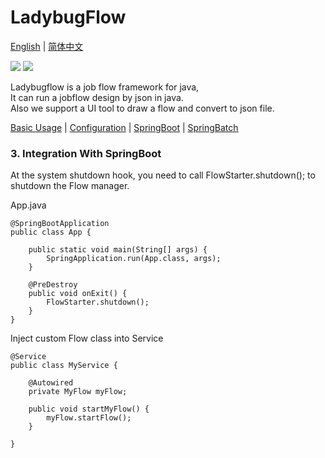 # LadybugFlow

[English](README.md) | [简体中文](README_CN.md)

![](https://img.shields.io/badge/license-Apache2.0-yellow)
![](https://img.shields.io/badge/Java-1.8-orange)

Ladybugflow is a job flow framework for java, <br />
It can run a jobflow design by json in java.<br />
Also we support a UI tool to draw a flow and convert to json file.

[Basic Usage](README.md) | [Configuration](README_PROPERTIES.md) | [SpringBoot](README_SPRING_BOOT.md) | [SpringBatch](README_SPRING_BATCH.md)

### 3. Integration With SpringBoot


At the system shutdown hook, you need to call FlowStarter.shutdown(); to shutdown the Flow manager.

App.java

```
@SpringBootApplication
public class App {

	public static void main(String[] args) {
		SpringApplication.run(App.class, args);
	}

	@PreDestroy
	public void onExit() {
		FlowStarter.shutdown();
	}
}
```

Inject custom Flow class into Service

```
@Service
public class MyService {

	@Autowired
	private MyFlow myFlow;
	
	public void startMyFlow() {
		myFlow.startFlow();
	}

}
```
